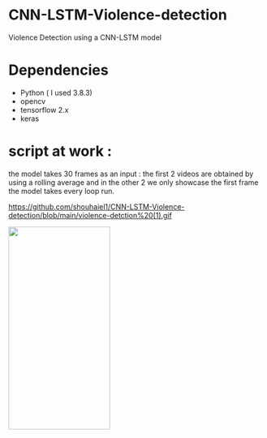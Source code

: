 # CNN-LSTM-Violence-detection
Violence Detection using a CNN-LSTM model
# Dependencies
- Python ( I used 3.8.3)
- opencv
- tensorflow 2.x
- keras

# script at work : 
the model takes 30 frames as an input :
the first 2 videos are obtained by using a rolling average and in the other 2 we only showcase the first frame the model takes every loop run.

https://github.com/shouhaiel1/CNN-LSTM-Violence-detection/blob/main/violence-detction%20(1).gif

<img src="https://github.com/shouhaiel1/CNN-LSTM-Violence-detection/blob/main/violence-detction%20(1).gif" width="200" height="400" />
